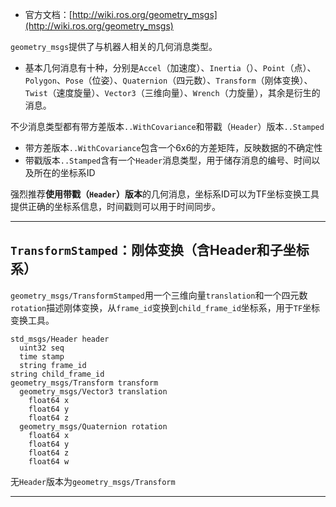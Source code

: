 + 官方文档：[http://wiki.ros.org/geometry_msgs](http://wiki.ros.org/geometry_msgs)

`geometry_msgs`提供了与机器人相关的几何消息类型。

+ 基本几何消息有十种，分别是`Accel`（加速度）、`Inertia`（）、`Point`（点）、`Polygon`、`Pose`（位姿）、`Quaternion`（四元数）、`Transform`（刚体变换）、`Twist`（速度旋量）、`Vector3`（三维向量）、`Wrench`（力旋量），其余是衍生的消息。

不少消息类型都有带方差版本`..WithCovariance`和带戳（`Header`）版本`..Stamped`

+ 带方差版本`..WithCovariance`包含一个6x6的方差矩阵，反映数据的不确定性
+ 带戳版本`..Stamped`含有一个`Header`消息类型，用于储存消息的编号、时间以及所在的坐标系ID

强烈推荐**使用带戳（`Header`）版本**的几何消息，坐标系ID可以为TF坐标变换工具提供正确的坐标系信息，时间戳则可以用于时间同步。

---

## `TransformStamped`：刚体变换（含Header和子坐标系）

`geometry_msgs/TransformStamped`用一个三维向量`translation`和一个四元数`rotation`描述刚体变换，从`frame_id`变换到`child_frame_id`坐标系，用于`TF`坐标变换工具。

```msg
std_msgs/Header header
  uint32 seq
  time stamp
  string frame_id
string child_frame_id
geometry_msgs/Transform transform
  geometry_msgs/Vector3 translation
    float64 x
    float64 y
    float64 z
  geometry_msgs/Quaternion rotation
    float64 x
    float64 y
    float64 z
    float64 w
```

无`Header`版本为`geometry_msgs/Transform`

---

